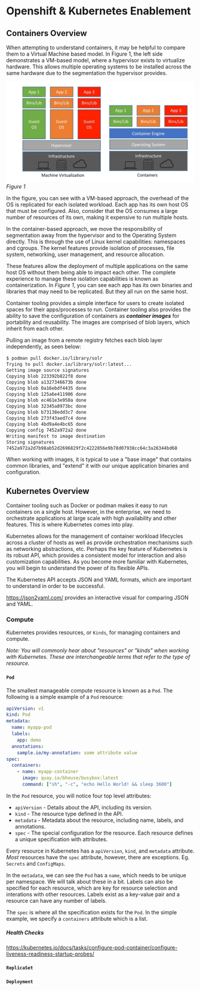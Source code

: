 # Openshift & Kubernetes Enablement

## Containers Overview

When attempting to understand containers, it may be helpful to compare them to a Virtual Machine based model. In Figure 1, the left side demonstrates a VM-based model, where a hypervisor exists to virtualize hardware. This allows multiple operating systems to be installed across the same hardware due to the segmentation the hypervisor provides.

![Containers vs VMs](content/containers-vs-vms.jpeg)
_Figure 1_

In the figure, you can see with a VM-based approach, the overhead of the OS is replicated for each isolated workload. Each app has its own host OS that must be configured. Also, consider that the OS consumes a large number of resources of its own, making it expensive to run multiple hosts.

In the container-based approach, we move the responsibility of segmentation away from the hypervisor and to the Operating System directly. This is through the use of Linux kernel capabilities: namespaces and cgroups. The kernel features provide isolation of processes, file system, networking, user management, and resource allocation.

These features allow the deployment of multiple applications on the same host OS without them being able to impact each other. The complete experience to manage these isolation capabilities is known as containerization. In _Figure 1_, you can see each app has its own binaries and libraries that may need to be replicated. But they all run on the same host.

Container tooling provides a simple interface for users to create isolated spaces for their apps/processes to run. Container tooling also provides the ability to save the configuration of containers as ___container images___ for portability and reusability. The images are comprised of blob layers, which inherit from each other.

Pulling an image from a remote registry fetches each blob layer independently, as seen below:

```
$ podman pull docker.io/library/solr
Trying to pull docker.io/library/solr:latest...
Getting image source signatures
Copying blob 223392b822f8 done  
Copying blob a1327346673b done  
Copying blob 0a16ebdf4435 done  
Copying blob 125a6e411906 done  
Copying blob ec461e3e950a done  
Copying blob 32345a8973bc done  
Copying blob b73138edd3c7 done  
Copying blob 273f43aed7c4 done  
Copying blob 4bd9a4e4bc65 done  
Copying config 7452a972a2 done  
Writing manifest to image destination
Storing signatures
7452a972a2d7b98ab52d2696829f2c4222856e9b78d07938cc64c3a26344bd68
```

When working with images, it is typical to use a "base image" that contains common libraries, and "extend" it with our unique application binaries and configuration.

## Kubernetes Overview

Container tooling such as Docker or podman makes it easy to run containers on a single host. However, in the enterprise, we need to orchestrate applications at large scale with high availability and other features. This is where Kubernetes comes into play.

Kubernetes allows for the management of container workload lifecycles across a cluster of hosts as well as provide orchestration mechanisms such as networking abstractions, etc. Perhaps the key feature of Kubernetes is its robust API, which provides a consistent model for interaction and also customization capabilities. As you become more familiar with Kubernetes, you will begin to understand the power of its flexible APIs.

The Kubernetes API accepts JSON and YAML formats, which are important to understand in order to be successful.

https://json2yaml.com/ provides an interactive visual for comparing JSON and YAML.

### Compute

Kubernetes provides resources, or `Kinds`, for managing containers and compute.

_Note: You will commonly hear about "resources" or "kinds" when working with Kubernetes. These are interchangeable terms that refer to the type of resource._

#### `Pod`

The smallest manageable compute resource is known as a `Pod`. The following is a simple example of a `Pod` resource:

```yaml
apiVersion: v1
kind: Pod
metadata:
  name: myapp-pod
  labels:
    app: demo
  annotations:
    sample.io/my-annotation: some attribute value
spec:
  containers:
    - name: myapp-container
      image: quay.io/bhouse/busybox:latest
      command: ["sh", "-c", "echo Hello World! && sleep 3600"]
```

In the `Pod` resource, you will notice four top level attributes:

- `apiVersion` - Details about the API, including its version.
- `kind` - The resource type defined in the API.
- `metadata` - Metadata about the resource, including name, labels, and annotations.
- `spec` - The special configuration for the resource. Each resource defines a unique specification with attributes.

Every resource in Kubernetes has a `apiVersion`, `kind`, and `metadata` attribute. _Most_ resources have the `spec` attribute, however, there are exceptions. Eg. `Secrets` and `ConfigMaps`.

In the `metadata`, we can see the `Pod` has a `name`, which needs to be unique per namespace. We will talk about these in a bit. Labels can also be specified for each resource, which are key for resource selection and interations with other resources. Labels exist as a key-value pair and a resource can have any number of labels.

The `spec` is where all the specification exists for the `Pod`. In the simple example, we specify a `containers` attribute which is a list.

##### Health Checks

https://kubernetes.io/docs/tasks/configure-pod-container/configure-liveness-readiness-startup-probes/

#### `ReplicaSet`

#### `Deployment`